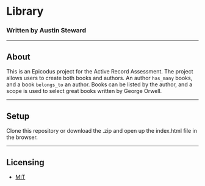 # Library
### Written by Austin Steward
***
## About
This is an Epicodus project for the Active Record Assessment.
The project allows users to create both books and authors. An author `has_many` books, and a book `belongs_to` an author. Books can be listed by the author, and a scope is used to select great books written by George Orwell.
***
## Setup
Clone this repository or download the .zip and open up the index.html file in the browser.
***

## Licensing
- [MIT](http://opensource.org/licenses/MIT "MIT License")
